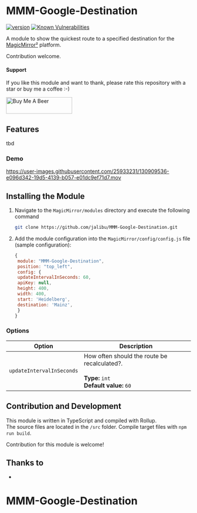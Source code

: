 # MMM-Google-Destination

[![version](https://img.shields.io/github/package-json/v/jalibu/MMM-Google-Destination)](https://github.com/jalibu/MMM-Google-Destination/releases) [![Known Vulnerabilities](https://snyk.io/test/github/jalibu/MMM-Google-Destination/badge.svg?targetFile=package.json)](https://snyk.io/test/github/jalibu/MMM-Google-Destination?targetFile=package.json)

A module to show the quickest route to a specified destination for the [MagicMirror²](https://magicmirror.builders/) platform.

Contribution welcome.

#### Support

If you like this module and want to thank, please rate this repository with a star or buy me a coffee :-)

<a href="https://www.buymeacoffee.com/jalibu" target="_blank"><img src="https://www.buymeacoffee.com/assets/img/custom_images/orange_img.png" alt="Buy Me A Beer" style="height: 45px !important;width: 180px !important;" ></a>

## Features

tbd

### Demo

https://user-images.githubusercontent.com/25933231/130909536-e096d342-19d5-4139-b057-e01dc9ef71d7.mov

## Installing the Module

1. Navigate to the `MagicMirror/modules` directory and execute the following command

   ```sh
   git clone https://github.com/jalibu/MMM-Google-Destination.git
   ```

2. Add the module configuration into the `MagicMirror/config/config.js` file (sample configuration):

   ```javascript
   {
   	module: "MMM-Google-Destination",
   	position: "top_left",
   	config: {
   	updateIntervalInSeconds: 60,
   	apiKey: null,
   	height: 400,
   	width: 400,
   	start: 'Heidelberg',
   	destination: 'Mainz',
   	}
   }
   ```

### Options

| Option                    | Description                                                                                       |
| ------------------------- | ------------------------------------------------------------------------------------------------- |
| `updateIntervalInSeconds` | How often should the route be recalculated?. <br><br>**Type:** `int` <br> **Default value:** `60` |

## Contribution and Development

This module is written in TypeScript and compiled with Rollup.  
The source files are located in the `/src` folder.
Compile target files with `npm run build`.

Contribution for this module is welcome!

## Thanks to

-
# MMM-Google-Destination
